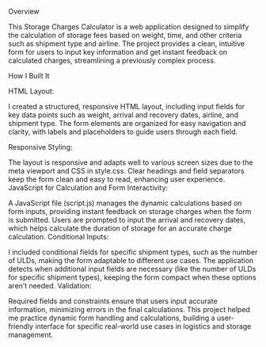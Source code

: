 Overview

This Storage Charges Calculator is a web application designed to simplify the calculation of storage fees based on weight, time, and other criteria such as shipment type and airline. The project provides a clean, intuitive form for users to input key information and get instant feedback on calculated charges, streamlining a previously complex process.

How I Built It

HTML Layout:

I created a structured, responsive HTML layout, including input fields for key data points such as weight, arrival and recovery dates, airline, and shipment type.
The form elements are organized for easy navigation and clarity, with labels and placeholders to guide users through each field.

Responsive Styling:

The layout is responsive and adapts well to various screen sizes due to the meta viewport and CSS in style.css.
Clear headings and field separators keep the form clean and easy to read, enhancing user experience.
JavaScript for Calculation and Form Interactivity:

A JavaScript file (script.js) manages the dynamic calculations based on form inputs, providing instant feedback on storage charges when the form is submitted.
Users are prompted to input the arrival and recovery dates, which helps calculate the duration of storage for an accurate charge calculation.
Conditional Inputs:

I included conditional fields for specific shipment types, such as the number of ULDs, making the form adaptable to different use cases.
The application detects when additional input fields are necessary (like the number of ULDs for specific shipment types), keeping the form compact when these options aren’t needed.
Validation:

Required fields and constraints ensure that users input accurate information, minimizing errors in the final calculations.
This project helped me practice dynamic form handling and calculations, building a user-friendly interface for specific real-world use cases in logistics and storage management.
